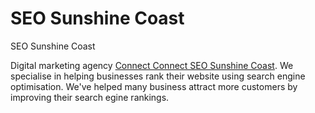 # SEO Sunshine Coast
SEO Sunshine Coast

Digital marketing agency <a href="https://www.codeconnect.com.au/seo/sunshine-coast/">Connect Connect SEO Sunshine Coast</a>.  We specialise in helping businesses rank their website using search engine optimisation.  We've helped many business attract more customers by improving their search egine rankings.
